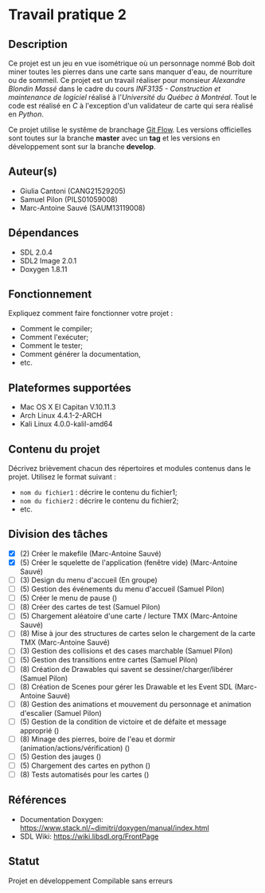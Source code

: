 # Travail pratique 2

## Description

Ce projet est un jeu en vue isométrique où un personnage nommé Bob doit miner toutes les pierres dans une carte sans manquer d'eau, de nourriture ou de sommeil. Ce projet est un travail réaliser pour monsieur *Alexandre Blondin Massé* dans le cadre du cours *INF3135 - Construction et maintenance de logiciel*  réalisé à l'*Université du Québec à Montréal*.
Tout le code est réalisé en *C* à l'exception d'un validateur de carte qui sera réalisé en *Python*.

Ce projet utilise le systême de branchage [Git Flow](http://nvie.com/posts/a-successful-git-branching-model/). Les versions officielles sont toutes sur la branche **master** avec un **tag** et les versions en développement sont sur la branche **develop**.

## Auteur(s)

- Giulia Cantoni (CANG21529205)
- Samuel Pilon (PILS01059008)
- Marc-Antoine Sauvé (SAUM13119008)

## Dépendances

- SDL 2.0.4
- SDL2 Image 2.0.1
- Doxygen 1.8.11

## Fonctionnement

Expliquez comment faire fonctionner votre projet :

- Comment le compiler;
- Comment l'exécuter;
- Comment le tester;
- Comment générer la documentation,
- etc.

## Plateformes supportées

- Mac OS X El Capitan V.10.11.3
- Arch Linux 4.4.1-2-ARCH
- Kali Linux 4.0.0-kalil-amd64

## Contenu du projet

Décrivez brièvement chacun des répertoires et modules contenus dans le
projet. Utilisez le format suivant :

- `nom du fichier1` : décrire le contenu du fichier1;
- `nom du fichier2` : décrire le contenu du fichier2;
- etc.

## Division des tâches

- [X] (2) Créer le makefile (Marc-Antoine Sauvé)
- [X] (5) Créer le squelette de l'application (fenêtre vide) (Marc-Antoine Sauvé)
- [ ] (3) Design du menu d'accueil (En groupe)
- [ ] (5) Gestion des événements du menu d'accueil (Samuel Pilon)
- [ ] (5) Créer le menu de pause ()
- [ ] (8) Créer des cartes de test (Samuel Pilon)
- [ ] (5) Chargement aléatoire d'une carte / lecture TMX (Marc-Antoine Sauvé)
- [ ] (8) Mise à jour des structures de cartes selon le chargement de la carte TMX (Marc-Antoine Sauvé)
- [ ] (3) Gestion des collisions et des cases marchable (Samuel Pilon)
- [ ] (5) Gestion des transitions entre cartes (Samuel Pilon)
- [ ] (8) Création de Drawables qui savent se dessiner/charger/libérer (Samuel Pilon)
- [ ] (8) Création de Scenes pour gérer les Drawable et les Event SDL (Marc-Antoine Sauvé)
- [ ] (8) Gestion des animations et mouvement du personnage et animation d'escalier (Samuel Pilon)
- [ ] (5) Gestion de la condition de victoire et de défaite et message approprié ()
- [ ] (8) Minage des pierres, boire de l'eau et dormir (animation/actions/vérification) ()
- [ ] (5) Gestion des jauges ()
- [ ] (5) Chargement des cartes en python ()
- [ ] (8) Tests automatisés pour les cartes ()

## Références

- Documentation Doxygen: https://www.stack.nl/~dimitri/doxygen/manual/index.html
- SDL Wiki: https://wiki.libsdl.org/FrontPage

## Statut

Projet en développement
Compilable sans erreurs

